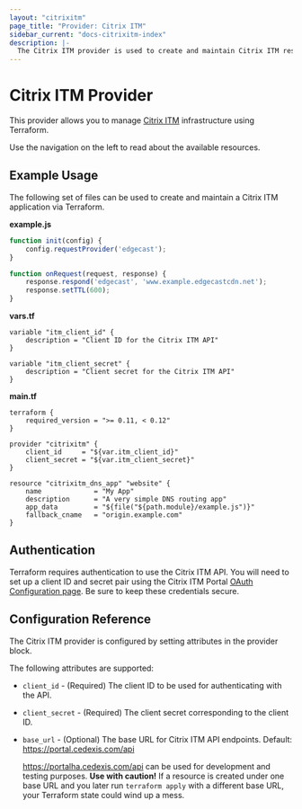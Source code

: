 ```yaml
---
layout: "citrixitm"
page_title: "Provider: Citrix ITM"
sidebar_current: "docs-citrixitm-index"
description: |-
  The Citrix ITM provider is used to create and maintain Citrix ITM resources. The provider needs to be configured with the proper credentials before it can be used.
---
```


# Citrix ITM Provider

This provider allows you to manage [Citrix ITM](https://www.cedexis.com/) infrastructure using Terraform.

Use the navigation on the left to read about the available resources.

## Example Usage

The following set of files can be used to create and maintain a Citrix ITM application via Terraform.

**example.js**

```javascript
function init(config) {
    config.requestProvider('edgecast');
}

function onRequest(request, response) {
    response.respond('edgecast', 'www.example.edgecastcdn.net');
    response.setTTL(600);
}
```

**vars.tf**

```hcl
variable "itm_client_id" {
    description = "Client ID for the Citrix ITM API"
}

variable "itm_client_secret" {
    description = "Client secret for the Citrix ITM API"
}
```

**main.tf**

```hcl
terraform {
    required_version = ">= 0.11, < 0.12"
}

provider "citrixitm" {
    client_id     = "${var.itm_client_id}"
    client_secret = "${var.itm_client_secret}"
}

resource "citrixitm_dns_app" "website" {
    name             = "My App"
    description      = "A very simple DNS routing app"
    app_data         = "${file("${path.module}/example.js")}"
    fallback_cname   = "origin.example.com"
}
```

## Authentication

Terraform requires authentication to use the Citrix ITM API. You will need to set up a client ID and secret pair using the Citrix ITM Portal [OAuth Configuration page](https://portal.cedexis.com/ui/api/oauth). Be sure to keep these credentials secure.

## Configuration Reference

The Citrix ITM provider is configured by setting attributes in the provider block.

The following attributes are supported:

*    `client_id` - (Required) The client ID to be used for authenticating with the API.

*   `client_secret` - (Required) The client secret corresponding to the client ID.

*   `base_url` - (Optional) The base URL for Citrix ITM API endpoints. Default: https://portal.cedexis.com/api

    https://portalha.cedexis.com/api can be used for development and testing purposes. **Use with caution!** If a resource is created under one base URL and you later run `terraform apply` with a different base URL, your Terraform state could wind up a mess.
